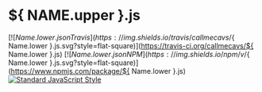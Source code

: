 # ${ NAME.upper }.js

[![${ Name.lower }.js on Travis](https://img.shields.io/travis/callmecavs/${ Name.lower }.js.svg?style=flat-square)](https://travis-ci.org/callmecavs/${ Name.lower }.js) [![${ Name.lower }.js on NPM](https://img.shields.io/npm/v/${ Name.lower }.js.svg?style=flat-square)](https://www.npmjs.com/package/${ Name.lower }.js) [![Standard JavaScript Style](https://img.shields.io/badge/code_style-standard-brightgreen.svg?style=flat-square)](http://standardjs.com/)
